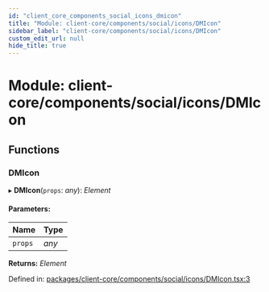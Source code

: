 ```yaml
---
id: "client_core_components_social_icons_dmicon"
title: "Module: client-core/components/social/icons/DMIcon"
sidebar_label: "client-core/components/social/icons/DMIcon"
custom_edit_url: null
hide_title: true
---
```


# Module: client-core/components/social/icons/DMIcon

## Functions

### DMIcon

▸ **DMIcon**(`props`: *any*): *Element*

#### Parameters:

Name | Type |
:------ | :------ |
`props` | *any* |

**Returns:** *Element*

Defined in: [packages/client-core/components/social/icons/DMIcon.tsx:3](https://github.com/xr3ngine/xr3ngine/blob/5a0f83ed8/packages/client-core/components/social/icons/DMIcon.tsx#L3)

